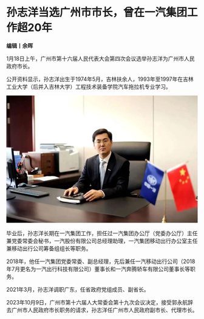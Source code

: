 # 孙志洋当选广州市市长，曾在一汽集团工作超20年

**编辑丨余晖**

1月18日上午，广州市第十六届人民代表大会第四次会议选举孙志洋为广州市人民政府市长。

公开资料显示，孙志洋出生于1974年5月，吉林扶余人，1993年至1997年在吉林工业大学（后并入吉林大学）工程技术装备学院汽车拖拉机专业学习。

![ccf2e33bb2fee9ee54edcb2c28ad6612.jpg](https://raw.githubusercontent.com/qqhsx/qqnews_image/main/2024/01/18/孙志洋当选广州市市长，曾在一汽集团工作超20年/ccf2e33bb2fee9ee54edcb2c28ad6612.jpg)

毕业后，孙志洋长期在一汽集团工作，担任过一汽集团办公厅（党委办公厅）主任兼党委常委会秘书，一汽股份有限公司总经理助理，一汽集团移动出行办公室主任兼移动出行公司筹备组组长等职务。

2018年，他任一汽集团党委常委、副总经理，先后兼任一汽移动出行公司（2018年7月更名为一汽出行科技有限公司）董事长和一汽奔腾轿车有限公司董事长等职务。

2021年3月，孙志洋调职广东，任省政府党组成员、副省长。

2023年10月9日，广州市第十六届人大常委会第十九次会议决定，接受郭永航辞去广州市人民政府市长职务的请求，孙志洋任广州市人民政府副市长、代理市长。

